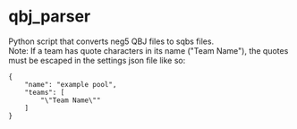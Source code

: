 # qbj_parser
Python script that converts neg5 QBJ files to sqbs files.  
Note: If a team has quote characters in its name ("Team Name"), the quotes must be escaped in the settings json file like so:
```
{
    "name": "example pool",
    "teams": [
        "\"Team Name\""
    ]
}
```
